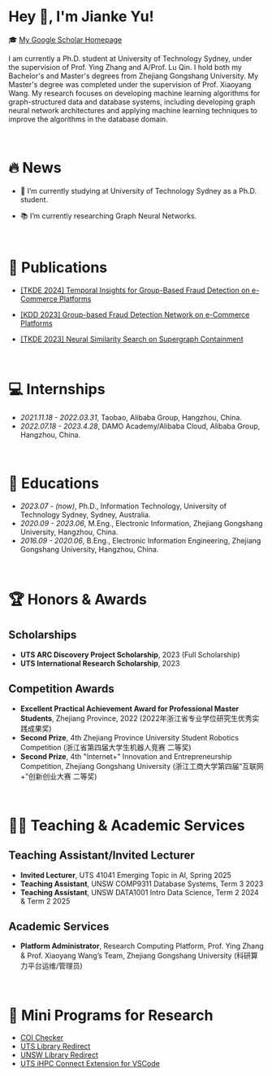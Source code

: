<span class='anchor' id='about-me'></span>
  
# Hey 👋, I'm Jianke Yu!
  
  
🎓 [My Google Scholar Homepage](https://scholar.google.com/citations?user=EwomMksAAAAJ)  

I am currently a Ph.D. student at University of Technology Sydney, under the supervision of Prof. Ying Zhang and A/Prof. Lu Qin.
I hold both my Bachelor's and Master's degrees from Zhejiang Gongshang University. My Master's degree was completed under the supervision of Prof. Xiaoyang Wang.
My research focuses on developing machine learning algorithms for graph-structured data and database systems, including developing graph neural network architectures and applying machine learning techniques to improve the algorithms in the database domain.

<br/>  

# 🔥 News
- 🏫 I’m currently studying at University of Technology Sydney as a Ph.D. student.  
  

- 📚 I’m currently researching Graph Neural Networks.  
  

<br/>  

# 📝 Publications 

- [[TKDE 2024] Temporal Insights for Group-Based Fraud Detection on e-Commerce Platforms](https://ieeexplore.ieee.org/document/10740556/)

- [[KDD 2023] Group-based Fraud Detection Network on e-Commerce Platforms](https://dl.acm.org/doi/10.1145/3580305.3599836)

- [[TKDE 2023] Neural Similarity Search on Supergraph Containment](https://ieeexplore.ieee.org/abstract/document/10135129)

  
<br/>   

# 💻 Internships
- *2021.11.18 - 2022.03.31*, Taobao, Alibaba Group, Hangzhou, China.
- *2022.07.18 - 2023.4.28*, DAMO Academy/Alibaba Cloud, Alibaba Group, Hangzhou, China.

<br/>   

# 📖 Educations
- *2023.07 - (now)*, Ph.D., Information Technology, University of Technology Sydney, Sydney, Australia.
- *2020.09 - 2023.06*, M.Eng., Electronic Information, Zhejiang Gongshang University, Hangzhou, China.
- *2016.09 - 2020.06*, B.Eng., Electronic Information Engineering, Zhejiang Gongshang University, Hangzhou, China. 

<br/>  

# 🏆 Honors & Awards

## Scholarships
- **UTS ARC Discovery Project Scholarship**, 2023 (Full Scholarship)
- **UTS International Research Scholarship**, 2023

## Competition Awards
- **Excellent Practical Achievement Award for Professional Master Students**, Zhejiang Province, 2022 (2022年浙江省专业学位研究生优秀实践成果奖)
- **Second Prize**, 4th Zhejiang Province University Student Robotics Competition (浙江省第四届大学生机器人竞赛 二等奖)
- **Second Prize**, 4th "Internet+" Innovation and Entrepreneurship Competition, Zhejiang Gongshang University (浙江工商大学第四届“互联网+”创新创业大赛 二等奖)

<br/>

# 👨‍🏫 Teaching & Academic Services

## Teaching Assistant/Invited Lecturer
- **Invited Lecturer**, UTS 41041 Emerging Topic in AI, Spring 2025
- **Teaching Assistant**, UNSW COMP9311 Database Systems, Term 3 2023
- **Teaching Assistant**, UNSW DATA1001 Intro Data Science, Term 2 2024 & Term 2 2025

## Academic Services
- **Platform Administrator**, Research Computing Platform, Prof. Ying Zhang & Prof. Xiaoyang Wang’s Team, Zhejiang Gongshang University (科研算力平台运维/管理员)

<br/>

# 🔗 Mini Programs for Research

- [COI Checker](https://coi.jianke-yu.online/)
- [UTS Library Redirect](https://github.com/yujianke100/University-Library-Redirect)
- [UNSW Library Redirect](https://github.com/yujianke100/University-Library-Redirect/tree/UNSW)
- [UTS iHPC Connect Extension for VSCode](https://github.com/yujianke100/UTS-iHPC-Connection-Wizard)


<br/>  

<!--<span class='anchor' id='Recent-Blog-Posts'></span>-->

<!--BLOG_START-->
